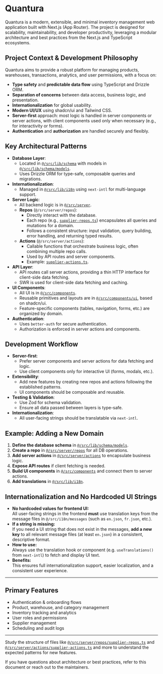 # Quantura

Quantura is a modern, extensible, and minimal inventory management web application built with Next.js (App Router). The project is designed for scalability, maintainability, and developer productivity, leveraging a modular architecture and best practices from the Next.js and TypeScript ecosystems.

## Project Context & Development Philosophy

Quantura aims to provide a robust platform for managing products, warehouses, transactions, analytics, and user permissions, with a focus on:

- **Type safety** and **predictable data flow** using TypeScript and Drizzle ORM.
- **Separation of concerns** between data access, business logic, and presentation.
- **Internationalization** for global usability.
- **Modern UI/UX** using shadcn/ui and Tailwind CSS.
- **Server-first** approach: most logic is handled in server components or server actions, with client components used only when necessary (e.g., for interactivity or forms).
- **Authentication** and **authorization** are handled securely and flexibly.

## Key Architectural Patterns

- **Database Layer**:
  - Located in [`@/src/lib/schema`](src/lib/schema) with models in [`@/src/lib/schema/models`](src/lib/schema/models).
  - Uses Drizzle ORM for type-safe, composable queries and migrations.
- **Internationalization**:
  - Managed in [`@/src/lib/i18n`](src/lib/i18n) using `next-intl` for multi-language support.
- **Server Logic**:
  - All backend logic is in [`@/src/server`](src/server).
  - **Repos** (`@/src/server/repos`):
    - Directly interact with the database.
    - Each repo (e.g., [`supplier-repos.ts`](src/server/repos/supplier-repos.ts)) encapsulates all queries and mutations for a domain.
    - Follows a consistent structure: input validation, query building, error handling, and returning typed results.
  - **Actions** (`@/src/server/actions`):
    - Callable functions that orchestrate business logic, often combining multiple repo calls.
    - Used by API routes and server components.
    - Example: [`supplier-actions.ts`](src/server/actions/supplier-actions.ts).
- **API Layer**:
  - API routes call server actions, providing a thin HTTP interface for client-side data fetching.
  - SWR is used for client-side data fetching and caching.
- **UI Components**:
  - All UI is in [`@/src/components`](src/components).
  - Reusable primitives and layouts are in [`@/src/components/ui`](src/components/ui), based on shadcn/ui.
  - Feature-specific components (tables, navigation, forms, etc.) are organized by domain.
- **Authentication**:
  - Uses `better-auth` for secure authentication.
  - Authorization is enforced in server actions and components.

## Development Workflow

- **Server-first**:
  - Prefer server components and server actions for data fetching and logic.
  - Use client components only for interactive UI (forms, modals, etc.).
- **Extensibility**:
  - Add new features by creating new repos and actions following the established patterns.
  - UI components should be composable and reusable.
- **Testing & Validation**:
  - Use Zod for schema validation.
  - Ensure all data passed between layers is type-safe.
- **Internationalization**:
  - All user-facing strings should be translatable via `next-intl`.

## Example: Adding a New Domain

1. **Define the database schema** in [`@/src/lib/schema/models`](src/lib/schema/models).
2. **Create a repo** in [`@/src/server/repos`](src/server/repos) for all DB operations.
3. **Add server actions** in [`@/src/server/actions`](src/server/actions) to encapsulate business logic.
4. **Expose API routes** if client fetching is needed.
5. **Build UI components** in [`@/src/components`](src/components) and connect them to server actions.
6. **Add translations** in [`@/src/lib/i18n`](src/lib/i18n).

## Internationalization and No Hardcoded UI Strings

- **No hardcoded values for frontend UI:**  
  All user-facing strings in the frontend **must** use translation keys from the message files in `@/src/i18n/messages` (such as `en.json`, `fr.json`, etc.).
- **If a string is missing:**  
  If you need a UI string that does not exist in the messages, **add a new key** to all relevant message files (at least `en.json`) in a consistent, descriptive format.
- **How to use:**  
  Always use the translation hook or component (e.g. `useTranslations()` from `next-intl`) to fetch and display UI text.
- **Benefits:**  
  This ensures full internationalization support, easier localization, and a consistent user experience.

---

## Primary Features

- Authentication & onboarding flows
- Product, warehouse, and category management
- Inventory tracking and analytics
- User roles and permissions
- Supplier management
- Scheduling and audit logs

---

Study the structure of files like [`@/src/server/repos/supplier-repos.ts`](src/server/repos/supplier-repos.ts) and [`@/src/server/actions/supplier-actions.ts`](src/server/actions/supplier-actions.ts) and more to understand the expected patterns for new features.

If you have questions about architecture or best practices, refer to this document or reach out to the maintainers.
